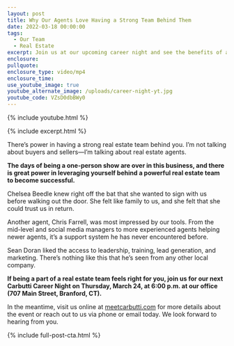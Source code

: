 ```yaml
---
layout: post
title: Why Our Agents Love Having a Strong Team Behind Them
date: 2022-03-18 00:00:00
tags:
  - Our Team
  - Real Estate
excerpt: Join us at our upcoming career night and see the benefits of a strong team.
enclosure:
pullquote:
enclosure_type: video/mp4
enclosure_time:
use_youtube_image: true
youtube_alternate_image: /uploads/career-night-yt.jpg
youtube_code: VZsD0dbBWy0
---
```

{% include youtube.html %}

{% include excerpt.html %}

There’s power in having a strong real estate team behind you. I’m not talking about buyers and sellers—I’m talking about real estate agents.&nbsp;

**The days of being a one-person show are over in this business, and there is great power in leveraging yourself behind a powerful real estate team to become successful.**

Chelsea Beedle knew right off the bat that she wanted to sign with us before walking out the door. She felt like family to us, and she felt that she could trust us in return.

Another agent, Chris Farrell, was most impressed by our tools. From the mid-level and social media managers to more experienced agents helping newer agents, it’s a support system he has never encountered before.

Sean Doran liked the access to leadership, training, lead generation, and marketing. There’s nothing like this that he’s seen from any other local company.

**If being a part of a real estate team feels right for you, join us for our next Carbutti Career Night on Thursday, March 24, at 6:00 p.m. at our office (707 Main Street, Branford, CT).**&nbsp;

In the meantime, visit us online at [meetcarbutti.com](http://meetcarbutti.com/) for more details about the event or reach out to us via phone or email today. We look forward to hearing from you.

{% include full-post-cta.html %}
